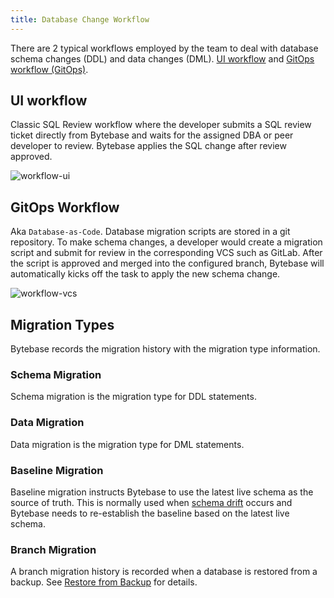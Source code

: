 ```yaml
---
title: Database Change Workflow
---
```


There are 2 typical workflows employed by the team to deal with database schema changes (DDL) and data changes (DML). [UI workflow](#ui-workflow) and [GitOps workflow (GitOps)](#gitops-workflow).

## UI workflow

Classic SQL Review workflow where the developer submits a SQL review ticket directly from Bytebase and waits for the assigned DBA or peer developer to review. Bytebase applies the SQL change after review approved.

![workflow-ui](/content/docs/workflow-ui.png)

## GitOps Workflow

Aka `Database-as-Code`. Database migration scripts are stored in a git repository. To make schema changes, a developer would create a migration script and submit for review in the corresponding VCS such as GitLab. After the script is approved and merged into the configured branch, Bytebase will automatically kicks off the task to apply the new schema change.

![workflow-vcs](/content/docs/workflow-vcs.png)

## Migration Types

Bytebase records the migration history with the migration type information.

### Schema Migration

Schema migration is the migration type for DDL statements.

### Data Migration

Data migration is the migration type for DML statements.

### Baseline Migration

Baseline migration instructs Bytebase to use the latest live schema as the source of truth. This is normally used when [schema drift](/docs/change-database/drift-detection) occurs and Bytebase needs to re-establish the baseline based on the latest live schema.

### Branch Migration

A branch migration history is recorded when a database is restored from a backup. See [Restore from Backup](/docs/disaster-recovery/backup-restore-database/restore-from-backup#step-4-view-the-restored-database) for details.

